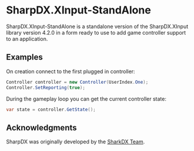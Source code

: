 # SharpDX.XInput-StandAlone

SharpDX.XInput-StandAlone is a standalone version of the SharpDX.XInput library version 4.2.0 in a form ready to use to add game controller support to an application.

## Examples

On creation connect to the first plugged in controller:

```C#
Controller controller = new Controller(UserIndex.One);
Controller.SetReporting(true);
````

During the gameplay loop you can get the current controller state:

```C#
var state = controller.GetState();
````
## Acknowledgments

SharpDX was originally developed by the [SharkDX Team](http://sharpdx.org/).
